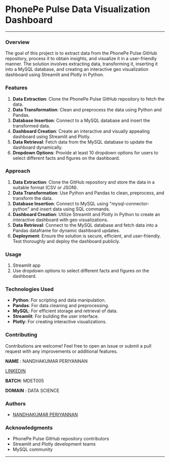 # PhonePe Pulse Data Visualization Dashboard

---

### Overview
The goal of this project is to extract data from the PhonePe Pulse GitHub repository, process it to obtain insights, and visualize it in a user-friendly manner. The solution involves extracting data, transforming it, inserting it into a MySQL database, and creating an interactive geo visualization dashboard using Streamlit and Plotly in Python.

### Features
1. **Data Extraction**: Clone the PhonePe Pulse GitHub repository to fetch the data.
2. **Data Transformation**: Clean and preprocess the data using Python and Pandas.
3. **Database Insertion**: Connect to a MySQL database and insert the transformed data.
4. **Dashboard Creation**: Create an interactive and visually appealing dashboard using Streamlit and Plotly.
5. **Data Retrieval**: Fetch data from the MySQL database to update the dashboard dynamically.
6. **Dropdown Options**: Provide at least 10 dropdown options for users to select different facts and figures on the dashboard.

### Approach
1. **Data Extraction**: Clone the GitHub repository and store the data in a suitable format (CSV or JSON).
2. **Data Transformation**: Use Python and Pandas to clean, preprocess, and transform the data.
3. **Database Insertion**: Connect to MySQL using "mysql-connector-python" and insert data using SQL commands.
4. **Dashboard Creation**: Utilize Streamlit and Plotly in Python to create an interactive dashboard with geo visualizations.
5. **Data Retrieval**: Connect to the MySQL database and fetch data into a Pandas dataframe for dynamic dashboard updates.
6. **Deployment**: Ensure the solution is secure, efficient, and user-friendly. Test thoroughly and deploy the dashboard publicly.


### Usage
1. Streamlit app
2. Use dropdown options to select different facts and figures on the dashboard.

### Technologies Used
- **Python**: For scripting and data manipulation.
- **Pandas**: For data cleaning and preprocessing.
- **MySQL**: For efficient storage and retrieval of data.
- **Streamlit**: For building the user interface.
- **Plotly**: For creating interactive visualizations.

### Contributing
Contributions are welcome! Feel free to open an issue or submit a pull request with any improvements or additional features.

**NAME** : NANDHAKUMAR PERIYANNAN

[LINKEDIN](https://www.linkedin.com/in/nandhakumar-periyannan-0b7427203?lipi=urn%3Ali%3Apage%3Ad_flagship3_profile_view_base_contact_details%3BPQHJoIDLT6Gkr27wujV5BA%3D%3D)

**BATCH**: MDET005

**DOMAIN** : DATA SCIENCE

### Authors
- [NANDHAKUMAR PERIYANNAN](https://github.com/NANDHAKUMAR-PERIYANNAN)


### Acknowledgments
- PhonePe Pulse GitHub repository contributors
- Streamlit and Plotly development teams
- MySQL community

---



